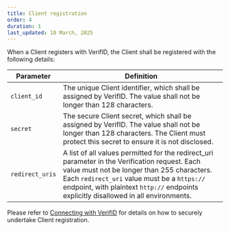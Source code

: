 ```yaml
---
title: Client registration
order: 4
duration: 1
last_updated: 10 March, 2025
---
```


When a Client registers with VerifID, the Client shall be registered with the following details:

<table class="table">
  <thead>
    <tr>
      <th style="width:20%">Parameter</th>
      <th>Definition</th>
    </tr>
  </thead>
  <tbody>
    <tr>
      <td><code>client_id</code></td>
      <td>The unique Client identifier, which shall be assigned by VerifID. The value shall not be longer than 128 characters.</td>
    </tr>
    <tr>
      <td><code>secret</code></td>
      <td>The secure Client secret, which shall be assigned by VerifID. The value shall not be longer than 128 characters. The Client must protect this secret to ensure it is not disclosed.</td>
    </tr>
    <tr>
      <td><code>redirect_uris</code></td>
      <td>A list of all values permitted for the redirect_uri parameter in the Verification request. Each value must 
not be longer than 255 characters. Each <code>redirect_uri</code> value must be a <code>https://</code> endpoint, 
with plaintext <code>http://</code> endpoints explicitly disallowed in all environments.</td>
    </tr>
  </tbody>
</table>

Please refer to [Connecting with VerifID](/connect-with-verifid/02-connect-verifid-service) for details on how to securely undertake Client registration.


